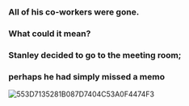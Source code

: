### All of his co-workers were gone. 
### What could it mean? 
### Stanley decided to go to the meeting room; 
### perhaps he had simply missed a memo
![553D7135281B087D7404C53A0F4474F3](https://user-images.githubusercontent.com/92503302/196973233-3ed34f7d-832e-424b-8439-7855836d3bc4.jpg)
